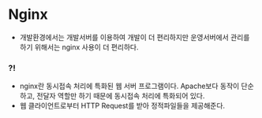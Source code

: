 # Nginx
- 개발환경에서는 개발서버를 이용하여 개발이 더 편리하지만 운영서버에서 관리를 하기 위해서는 nginx 사용이 더 편리하다.

### ?! 
- nginx란 동시접속 처리에 특화된 웹 서버 프로그램이다. Apache보다 동작이 단순하고, 전달자 역할만 하기 때문에 동시접속 처리에 특화되어 있다.
- 웹 클라이언트로부터 HTTP Request를 받아 정적파일들을 제공해준다.
